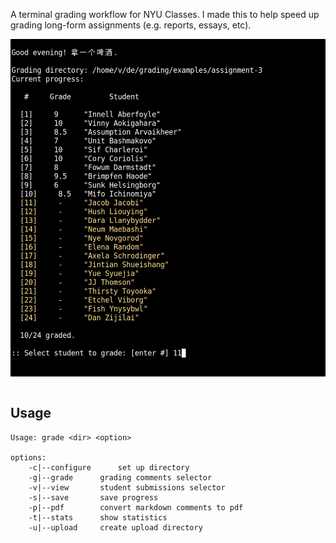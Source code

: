 A terminal grading workflow for NYU Classes. I made this to help speed up grading long-form assignments (e.g. reports, essays, etc). 

<img src="./media/student-selector-narrow.png" style="display:block; margin-left: auto; margin-right: auto;" />

<br>

## Usage

```
Usage: grade <dir> <option>

options:
	-c|--configure		set up directory
	-g|--grade		grading comments selector
	-v|--view		student submissions selector
	-s|--save		save progress
	-p|--pdf		convert markdown comments to pdf
	-t|--stats		show statistics
	-u|--upload		create upload directory
```
